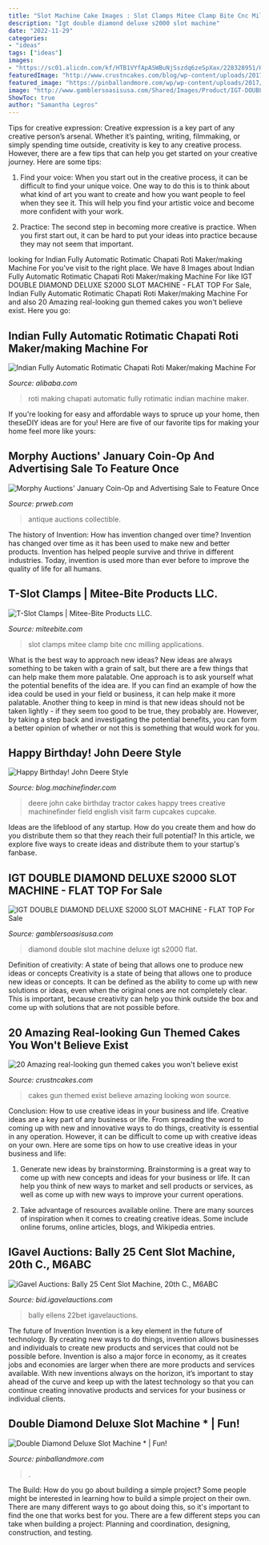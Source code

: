 ```yaml
---
title: "Slot Machine Cake Images : Slot Clamps Mitee Clamp Bite Cnc Milling Applications"
description: "Igt double diamond deluxe s2000 slot machine"
date: "2022-11-29"
categories:
- "ideas"
tags: ["ideas"]
images:
- "https://sc01.alicdn.com/kf/HTB1VYfApASWBuNjSszdq6zeSpXax/228328951/HTB1VYfApASWBuNjSszdq6zeSpXax.jpg"
featuredImage: "http://www.crustncakes.com/blog/wp-content/uploads/2017/01/59fb6a6773e57b181173693eec7668d3.jpg"
featured_image: "https://pinballandmore.com/wp/wp-content/uploads/2017/01/IMG_1547.jpg"
image: "http://www.gamblersoasisusa.com/Shared/Images/Product/IGT-DOUBLE-DIAMOND-DELUXE-S2000-SLOT-MACHINE-FLAT-TOP/P5217473.jpg"
ShowToc: true
author: "Samantha Legros"
---
```



Tips for creative expression:
Creative expression is a key part of any creative person’s arsenal. Whether it’s painting, writing, filmmaking, or simply spending time outside, creativity is key to any creative process. However, there are a few tips that can help you get started on your creative journey. Here are some tips:
1. Find your voice: When you start out in the creative process, it can be difficult to find your unique voice. One way to do this is to think about what kind of art you want to create and how you want people to feel when they see it. This will help you find your artistic voice and become more confident with your work.

2. Practice: The second step in becoming more creative is practice. When you first start out, it can be hard to put your ideas into practice because they may not seem that important.

	

		
looking for Indian Fully Automatic Rotimatic Chapati Roti Maker/making Machine For you've visit to the right place. We have 8 Images about Indian Fully Automatic Rotimatic Chapati Roti Maker/making Machine For like IGT DOUBLE DIAMOND DELUXE S2000 SLOT MACHINE - FLAT TOP For Sale, Indian Fully Automatic Rotimatic Chapati Roti Maker/making Machine For and also 20 Amazing real-looking gun themed cakes you won&#039;t believe exist. Here you go:
		
    
## Indian Fully Automatic Rotimatic Chapati Roti Maker/making Machine For

<img loading=lazy src="https://sc01.alicdn.com/kf/HTB1VYfApASWBuNjSszdq6zeSpXax/228328951/HTB1VYfApASWBuNjSszdq6zeSpXax.jpg" onerror="this.onerror=null;this.src='https://tse1.mm.bing.net/th?id=OIP.3mZ6ySJdiBRfQFeV9SCn6wHaJ5&amp;pid=15.1';" alt="Indian Fully Automatic Rotimatic Chapati Roti Maker/making Machine For">

_Source: alibaba.com_

>roti making chapati automatic fully rotimatic indian machine maker. 

	

If you're looking for easy and affordable ways to spruce up your home, then theseDIY ideas are for you! Here are five of our favorite tips for making your home feel more like yours: 

    
## Morphy Auctions&#039; January Coin-Op And Advertising Sale To Feature Once

<img loading=lazy src="http://ww1.prweb.com/prfiles/2017/12/27/15044666/473.jpg" onerror="this.onerror=null;this.src='https://tse3.mm.bing.net/th?id=OIP.dDvrQM3ImqwwUWtEcAqW1QHaJz&amp;pid=15.1';" alt="Morphy Auctions&#039; January Coin-Op and Advertising Sale to Feature Once">

_Source: prweb.com_

>antique auctions collectible. 

	

The history of Invention: How has invention changed over time?
Invention has changed over time as it has been used to make new and better products. Invention has helped people survive and thrive in different industries. Today, invention is used more than ever before to improve the quality of life for all humans.

    
## T-Slot Clamps | Mitee-Bite Products LLC.

<img loading=lazy src="http://www.miteebite.com/wp-content/uploads/2014/02/T-Slot-Clamp-4.jpg" onerror="this.onerror=null;this.src='https://tse2.mm.bing.net/th?id=OIP.ePp9K-nNf4tNWeRk5CM0wAHaDN&amp;pid=15.1';" alt="T-Slot Clamps | Mitee-Bite Products LLC.">

_Source: miteebite.com_

>slot clamps mitee clamp bite cnc milling applications. 

	

What is the best way to approach new ideas?
New ideas are always something to be taken with a grain of salt, but there are a few things that can help make them more palatable. One approach is to ask yourself what the potential benefits of the idea are. If you can find an example of how the idea could be used in your field or business, it can help make it more palatable. Another thing to keep in mind is that new ideas should not be taken lightly - if they seem too good to be true, they probably are. However, by taking a step back and investigating the potential benefits, you can form a better opinion of whether or not this is something that would work for you.

    
## Happy Birthday! John Deere Style

<img loading=lazy src="https://blog.machinefinder.com/wp-content/uploads/2010/04/2529962667_ca9d911728_b.jpg" onerror="this.onerror=null;this.src='https://tse4.mm.bing.net/th?id=OIP.AysJ2IdVfTJ2eMizu6CagQHaFj&amp;pid=15.1';" alt="Happy Birthday! John Deere Style">

_Source: blog.machinefinder.com_

>deere john cake birthday tractor cakes happy trees creative machinefinder field english visit farm cupcakes cupcake. 

	

Ideas are the lifeblood of any startup. How do you create them and how do you distribute them so that they reach their full potential? In this article, we explore five ways to create ideas and distribute them to your startup's fanbase.

    
## IGT DOUBLE DIAMOND DELUXE S2000 SLOT MACHINE - FLAT TOP For Sale

<img loading=lazy src="http://www.gamblersoasisusa.com/Shared/Images/Product/IGT-DOUBLE-DIAMOND-DELUXE-S2000-SLOT-MACHINE-FLAT-TOP/P5217473.jpg" onerror="this.onerror=null;this.src='https://tse4.mm.bing.net/th?id=OIP.sPGT7Q8fqLgnO-wV29vr4AHaJ4&amp;pid=15.1';" alt="IGT DOUBLE DIAMOND DELUXE S2000 SLOT MACHINE - FLAT TOP For Sale">

_Source: gamblersoasisusa.com_

>diamond double slot machine deluxe igt s2000 flat. 

	

Definition of creativity: A state of being that allows one to produce new ideas or concepts
Creativity is a state of being that allows one to produce new ideas or concepts. It can be defined as the ability to come up with new solutions or ideas, even when the original ones are not completely clear. This is important, because creativity can help you think outside the box and come up with solutions that are not possible before.

    
## 20 Amazing Real-looking Gun Themed Cakes You Won&#039;t Believe Exist

<img loading=lazy src="http://www.crustncakes.com/blog/wp-content/uploads/2017/01/59fb6a6773e57b181173693eec7668d3.jpg" onerror="this.onerror=null;this.src='https://tse1.mm.bing.net/th?id=OIP.4RyUJFl9rk9UkY5fZee6YgHaLH&amp;pid=15.1';" alt="20 Amazing real-looking gun themed cakes you won&#039;t believe exist">

_Source: crustncakes.com_

>cakes gun themed exist believe amazing looking won source. 

	

Conclusion: How to use creative ideas in your business and life.
Creative ideas are a key part of any business or life. From spreading the word to coming up with new and innovative ways to do things, creativity is essential in any operation. However, it can be difficult to come up with creative ideas on your own. Here are some tips on how to use creative ideas in your business and life: 
1) Generate new ideas by brainstorming. Brainstorming is a great way to come up with new concepts and ideas for your business or life. It can help you think of new ways to market and sell products or services, as well as come up with new ways to improve your current operations. 

2) Take advantage of resources available online. There are many sources of inspiration when it comes to creating creative ideas. Some include online forums, online articles, blogs, and Wikipedia entries.

    
## IGavel Auctions: Bally 25 Cent Slot Machine, 20th C., M6ABC

<img loading=lazy src="http://images.igavelauctions.com/x/161/Ma489020/1403142-01.jpg" onerror="this.onerror=null;this.src='https://tse2.mm.bing.net/th?id=OIP.XNl1ymBi12qTf7VsQGaZzAHaKr&amp;pid=15.1';" alt="iGavel Auctions: Bally 25 Cent Slot Machine, 20th C., M6ABC">

_Source: bid.igavelauctions.com_

>bally ellens 22bet igavelauctions. 

	

The future of Invention
Invention is a key element in the future of technology. By creating new ways to do things, invention allows businesses and individuals to create new products and services that could not be possible before. Invention is also a major force in economy, as it creates jobs and economies are larger when there are more products and services available. With new inventions always on the horizon, it’s important to stay ahead of the curve and keep up with the latest technology so that you can continue creating innovative products and services for your business or individual clients.

    
## Double Diamond Deluxe Slot Machine * | Fun!

<img loading=lazy src="https://pinballandmore.com/wp/wp-content/uploads/2017/01/IMG_1547.jpg" onerror="this.onerror=null;this.src='https://tse4.mm.bing.net/th?id=OIP.M-_mzKliT11uVwwi219jyQHaJ4&amp;pid=15.1';" alt="Double Diamond Deluxe Slot Machine * | Fun!">

_Source: pinballandmore.com_

>. 

	

The Build: How do you go about building a simple project?
Some people might be interested in learning how to build a simple project on their own. There are many different ways to go about doing this, so it's important to find the one that works best for you. There are a few different steps you can take when building a project: Planning and coordination, designing, construction, and testing.

